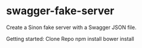 # swagger-fake-server
Create a Sinon fake server with a Swagger JSON file.

Getting started:
  Clone Repo
  npm install
  bower install
